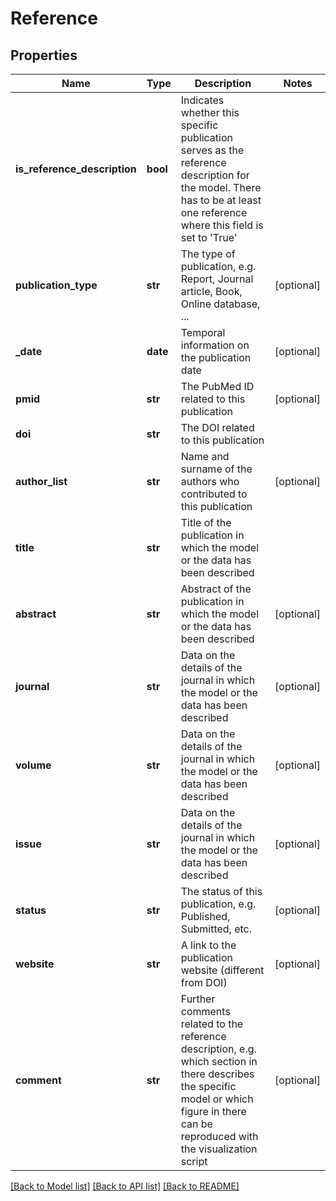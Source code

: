 # Reference

## Properties
Name | Type | Description | Notes
------------ | ------------- | ------------- | -------------
**is_reference_description** | **bool** | Indicates whether this specific publication serves as the reference description for the model. There has to be at least one reference where this field is set to &#x27;True&#x27; | 
**publication_type** | **str** | The type of publication, e.g. Report, Journal article, Book, Online database, ... | [optional] 
**_date** | **date** | Temporal information on the publication date | [optional] 
**pmid** | **str** | The PubMed ID related to this publication | [optional] 
**doi** | **str** | The DOI related to this publication | 
**author_list** | **str** | Name and surname of the authors who contributed to this publication | [optional] 
**title** | **str** | Title of the publication in which the model or the data has been described | 
**abstract** | **str** | Abstract of the publication in which the model or the data has been described | [optional] 
**journal** | **str** | Data on the details of the journal in which the model or the data has been described | [optional] 
**volume** | **str** | Data on the details of the journal in which the model or the data has been described | [optional] 
**issue** | **str** | Data on the details of the journal in which the model or the data has been described | [optional] 
**status** | **str** | The status of this publication, e.g. Published, Submitted, etc. | [optional] 
**website** | **str** | A link to the publication website (different from DOI) | [optional] 
**comment** | **str** | Further comments related to the reference description, e.g. which section in there describes the specific model or which figure in there can be reproduced with the visualization script | [optional] 

[[Back to Model list]](../README.md#documentation-for-models) [[Back to API list]](../README.md#documentation-for-api-endpoints) [[Back to README]](../README.md)

